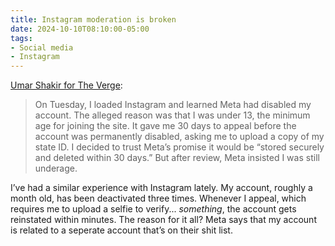 ```yaml
---
title: Instagram moderation is broken
date: 2024-10-10T08:10:00-05:00
tags:
- Social media
- Instagram
---
```

<a href="https://www.theverge.com/2024/10/9/24266096/instagram-threads-moderation-account-post-deleted-limited" target="_blank" rel="noopener">Umar Shakir for The Verge</a>:

> On Tuesday, I loaded Instagram and learned Meta had disabled my account. The alleged reason was that I was under 13, the minimum age for joining the site. It gave me 30 days to appeal before the account was permanently disabled, asking me to upload a copy of my state ID. I decided to trust Meta’s promise it would be “stored securely and deleted within 30 days.” But after review, Meta insisted I was still underage.

I’ve had a similar experience with Instagram lately. My account, roughly a month old, has been deactivated three times. Whenever I appeal, which requires me to upload a selfie to verify... *something*, the account gets reinstated within minutes. The reason for it all? Meta says that my account is related to a seperate account that’s on their shit list.
